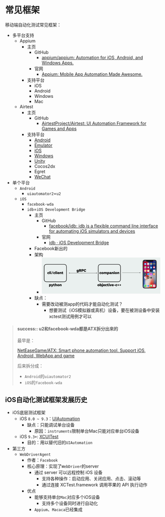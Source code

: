 # 常见框架

移动端自动化测试常见框架：

* 多平台支持
  * Appium
    * 主页
      * GitHub
        * [appium/appium: Automation for iOS, Android, and Windows Apps.](https://github.com/appium/appium)
      * 官网
        * [Appium: Mobile App Automation Made Awesome.](http://appium.io)
    * 支持平台
      * iOS
      * Android
      * Windows
      * Mac
  * Airtest
    * 主页
      * GitHub
        * [AirtestProject/Airtest: UI Automation Framework for Games and Apps](https://github.com/AirtestProject/Airtest)
    * 支持平台
      * [Android](http://airtest.netease.com/docs/en/1_quick_start/2_test_with_Android_device.html)
      * [Emulator](https://github.com/AirtestProject/Airtest/blob/master/docs/wiki/platforms.md#android-emulator)
      * [iOS](https://github.com/AirtestProject/iOS-Tagent)
      * [Windows](http://airtest.netease.com/docs/en/1_quick_start/4_get_started_with_Windows_test.html)
      * [Unity](http://airtest.netease.com/docs/en/1_quick_start/1_how_to_write_the_first_script_for_your_game.html)
      * Cocos2dx
      * Egret
      * [WeChat](http://airtest.netease.com/blog/tutorial/WechatSmallProgram/)
* 单个平台
  * `Android`
    * `uiautomator2`=`u2`
  * `iOS`
    * `facebook-wda`
    * `idb`=`iOS Development Bridge`
      * 主页
        * GitHub
          * [facebook/idb: idb is a flexible command line interface for automating iOS simulators and devices](https://github.com/facebook/idb/)
        * 官网
          * [idb · iOS Development Bridge](https://www.fbidb.io)
      * Facebook新出的
      * 架构
        * ![idb_architecture_flow](../assets/img/idb_architecture_flow.png)
      * 缺点：
        * 需要改动被测app的代码才能自动化测试？
          * 想要测试（iOS模拟器或真机）设备，要在被测设备中安装xctest测试用例才可以

> #### success:: u2和facebook-wda都是ATX拆分出来的
> 
> 最早是：
> 
> [NetEaseGame/ATX: Smart phone automation tool. Support iOS, Android, WebApp and game](https://github.com/NetEaseGame/ATX)
> 
> 后来拆分成：
> * `Android`的`uiautomator2`
> * `iOS`的`facebook-wda`

## iOS自动化测试框架发展历史

* iOS底层测试框架
  * iOS `8.0 ~ 9.3`：[UIAutomation](http://appium.io/docs/en/drivers/ios-uiautomation/index.html)
    * 缺点：只能调试单台设备
      * 原因：`instruments`限制单台Mac只能对应单台iOS设备
  * iOS `9.3+`: [XCUITest](http://appium.io/docs/en/drivers/ios-xcuitest/index.html)
    * 目的：用以替代旧的`UIAutomation`
* 第三方
  * `WebDriverAgent`
    * 作者：`Facebook`
    * 核心原理：实现了`WebDriver`的server
      * 通过 server 可以远程控制 iOS 设备
        * 支持各种操作：启动应用、关闭应用、点击、滚动等
        * 通过连接 XCTest.framework 调用苹果的 API 执行动作
    * 优点
      * 能够支持单台`Mac`对应多个iOS设备
        * 支持多个设备同时进行自动化
      * `Appium`、`Macaca`已经集成
